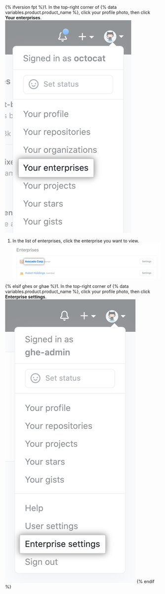 {% ifversion fpt %}1. In the top-right corner of {% data variables.product.product_name %}, click your profile photo, then click **Your enterprises**.
  !["Your enterprises" in drop-down menu for profile photo on {% data variables.product.product_name %}](/assets/images/help/enterprises/your-enterprises.png)

1. In the list of enterprises, click the enterprise you want to view. ![Name of an enterprise in list of your enterprises](/assets/images/help/enterprises/your-enterprises-list.png)

{% elsif ghes or ghae %}1. In the top-right corner of {% data variables.product.product_name %}, click your profile photo, then click **Enterprise settings**.
    !["Enterprise settings" in drop-down menu for profile photo on {% data variables.product.product_name %}](/assets/images/enterprise/settings/enterprise-settings.png)
{% endif %}
